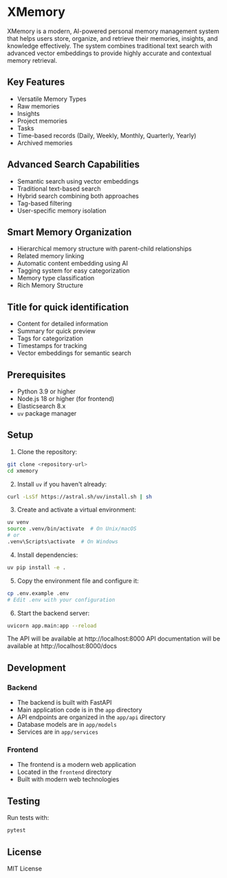 # XMemory

XMemory is a modern, AI-powered personal memory management system that helps users store, organize, and retrieve their memories, insights, and knowledge effectively. The system combines traditional text search with advanced vector embeddings to provide highly accurate and contextual memory retrieval.

## Key Features
- Versatile Memory Types
- Raw memories
- Insights
- Project memories
- Tasks
- Time-based records (Daily, Weekly, Monthly, Quarterly, Yearly)
- Archived memories

## Advanced Search Capabilities
- Semantic search using vector embeddings
- Traditional text-based search
- Hybrid search combining both approaches
- Tag-based filtering
- User-specific memory isolation

## Smart Memory Organization
- Hierarchical memory structure with parent-child relationships
- Related memory linking
- Automatic content embedding using AI
- Tagging system for easy categorization
- Memory type classification
- Rich Memory Structure

## Title for quick identification
- Content for detailed information
- Summary for quick preview
- Tags for categorization
- Timestamps for tracking
- Vector embeddings for semantic search

## Prerequisites

- Python 3.9 or higher
- Node.js 18 or higher (for frontend)
- Elasticsearch 8.x
- `uv` package manager

## Setup

1. Clone the repository:
```bash
git clone <repository-url>
cd xmemory
```

2. Install `uv` if you haven't already:
```bash
curl -LsSf https://astral.sh/uv/install.sh | sh
```

3. Create and activate a virtual environment:
```bash
uv venv
source .venv/bin/activate  # On Unix/macOS
# or
.venv\Scripts\activate  # On Windows
```

4. Install dependencies:
```bash
uv pip install -e .
```

5. Copy the environment file and configure it:
```bash
cp .env.example .env
# Edit .env with your configuration
```

6. Start the backend server:
```bash
uvicorn app.main:app --reload
```

The API will be available at http://localhost:8000
API documentation will be available at http://localhost:8000/docs

## Development

### Backend

- The backend is built with FastAPI
- Main application code is in the `app` directory
- API endpoints are organized in the `app/api` directory
- Database models are in `app/models`
- Services are in `app/services`

### Frontend

- The frontend is a modern web application
- Located in the `frontend` directory
- Built with modern web technologies

## Testing

Run tests with:
```bash
pytest
```

## License

MIT License 
